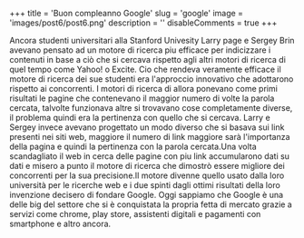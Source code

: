 +++ 
title = 'Buon compleanno Google' 
slug = 'google' 
image = 'images/post6/post6.png' 
description = '' 
disableComments = true
+++

Ancora studenti universitari alla Stanford Univesity Larry page e Sergey Brin avevano pensato ad un motore di ricerca piu efficace per indicizzare i contenuti in base a ciò che si cercava rispetto agli altri motori di ricerca di quel tempo come Yahoo! o Excite. Cio che rendeva veramente efficace il motore di ricerca dei sue studenti era l'approccio innovativo che adottarono rispetto ai concorrenti. I motori di ricerca di allora ponevano come primi risultati le pagine che contenevano il maggior numero di volte la parola cercata, talvolte funzionava altre si trovavano cose completamente diverse, il problema quindi era la pertinenza con quello che si cercava. Larry e Sergey invece avevano progettato un modo diverso che si basava sui link presenti nei siti web, maggiore il numero di link maggiore sarà l'importanza della pagina e quindi la pertinenza con la parola cercata.Una volta scandagliato il web in cerca delle pagine con piu link accumularono dati su dati e misero a punto il motore di ricerca che dimostrò essere migliore dei concorrenti per la sua precisione.Il motore divenne quello usato dalla loro università per le ricerche web e i due spinti dagli ottimi risultati della loro invenzione decisero di fondare Google. Oggi sappiamo che Google è una delle big del settore che si è conquistata la propria fetta di mercato grazie a servizi come chrome, play store, assistenti digitali e pagamenti con smartphone e altro ancora.

